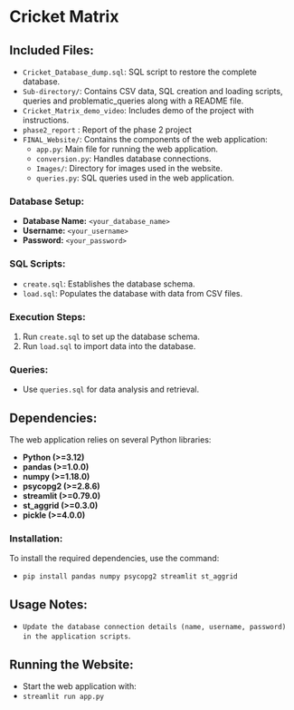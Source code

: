 # Cricket Matrix

## Included Files:
- `Cricket_Database_dump.sql`: SQL script to restore the complete database.
- `Sub-directory/`: Contains CSV data, SQL creation and loading scripts, queries and problematic_queries along with a README file.
- `Cricket_Matrix_demo_video`: Includes demo of the project with instructions.
- `phase2_report` : Report of the phase 2 project
- `FINAL_Website/`: Contains the components of the web application:
   - `app.py`: Main file for running the web application.
   - `conversion.py`: Handles database connections.
   - `Images/`: Directory for images used in the website.
   - `queries.py`: SQL queries used in the web application.

### Database Setup:
- **Database Name:** `<your_database_name>`
- **Username:** `<your_username>`
- **Password:** `<your_password>`

### SQL Scripts:
- `create.sql`: Establishes the database schema.
- `load.sql`: Populates the database with data from CSV files.

### Execution Steps:
1. Run `create.sql` to set up the database schema.
2. Run `load.sql` to import data into the database.

### Queries:
- Use `queries.sql` for data analysis and retrieval.

## Dependencies:
The web application relies on several Python libraries:
- **Python (>=3.12)**
- **pandas (>=1.0.0)**
- **numpy (>=1.18.0)**
- **psycopg2 (>=2.8.6)**
- **streamlit (>=0.79.0)**
- **st_aggrid (>=0.3.0)**
- **pickle (>=4.0.0)**

### Installation:
To install the required dependencies, use the command:

- `pip install pandas numpy psycopg2 streamlit st_aggrid`


## Usage Notes:
- `Update the database connection details (name, username, password) in the application scripts`.

## Running the Website:
- Start the web application with:
- `streamlit run app.py`


